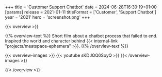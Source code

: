 +++
title = 'Customer Support Chatbot'
date = 2024-06-28T16:30:19+01:00
[params]
    release = 2021-01-11
    titleFormat = ['Customer', 'Support Chatbot']
    year = '2021'
    hero = 'screenshot.png'
+++

{{< overview >}}

{{% overview-text %}}
Short film about a chatbot process that failed to end. Inspired the world and character behind {{< internal-link "projects/meatspace-ephemera" >}}.
{{% /overview-text %}}

{{< overview-images >}}
{{< youtube sKDJQQ0SoyQ >}}
{{< /overview-images >}}

{{< /overview >}}
